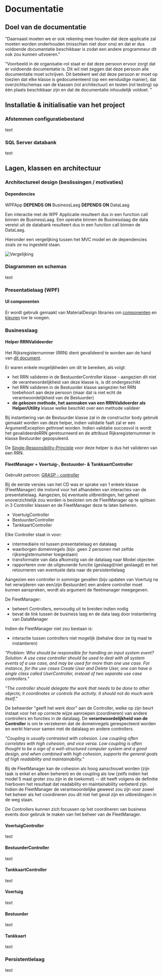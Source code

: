 # Documentatie

## Doel van de documentatie

"Daarnaast moeten we er ook rekening mee houden dat deze applicatie zal moeten worden onderhouden (misschien niet door ons) en dat er dus voldoende documentatie beschikbaar is zodat een andere programmeur dit ook zou kunnen uitvoeren."

"Voorbeeld in de organisatie-rol staat er dat deze persoon ervoor zorgt dat er voldoende documentatie is. Dit wil niet zeggen dat deze persoon alle documentatie moet schrijven. Dit betekent wel dat deze persoon er moet op toezien dat elke klasse is gedocumenteerd (op een eenduidige manier), dat overzichtschemas van de klassen (rol architectuur) en testen (rol testing) op één plaats beschikbaar zijn en dat de documentatie inhoudelijk voldoet. "

## Installatie & initialisatie van het project

### Afstemmen configuratiebestand

text

### SQL Server databank

text

## Lagen, klassen en architectuur

### Architectureel design (beslissingen / motivaties)

#### Dependencies

WPFApp **DEPENDS ON** BusinessLaag **DEPENDS ON** DataLaag

Een interactie met de WPF Applicatie resulteert dus in een function call binnen de BusinessLaag.
Een operatie binnen de Businesslaag die data vereist uit de databank resulteert dus in een function call binnen de DataLaag.

Hieronder een vergelijking tussen het MVC model en de dependencies zoals ze nu ingesteld staan.


![Vergelijking](https://i.imgur.com/eZnbI9K.png)


### Diagrammen en schemas

text

### Presentatielaag (WPF)

#### UI componenten

Er wordt gebruik gemaakt van MaterialDesign libraries om [componenten](https://www.nuget.org/packages/MaterialDesignThemes/4.3.0-ci49) en [kleuren](https://www.nuget.org/packages/MaterialDesignColors/2.0.4-ci49) toe te voegen.

### Businesslaag 

#### Helper **RRNValideerder** 

Het Rijksregisternummer (RRN) dient gevalideerd te worden aan de hand van [dit document](https://nl.wikipedia.org/wiki/Rijksregisternummer).

Er waren enkele mogelijkheden om dit te bereiken, als volgt:
* het RRN valideren in de BestuurderController klasse - aangezien dit niet de verantwoordelijkheid van deze klasse is, is dit ondergeschikt
* het RRN valideren in de Bestuurder klasse aangezien het RRN toebehoort aan deze persoon (maar dat is niet echt de verantwoordelijkheid van de Bestuurder)
* **de gekozen methode, het aanmaken van een RRNValideerder als Helper/Utility** klasse welke beschikt over een methode valideer

Bij instantiering van de Bestuurder klasse zal in de constructor body gebruik gemaakt worden van deze helper, indien validatie faalt zal er een ArgumentException gethrowt worden. Indien validatie succesvol is wordt het gevalideerdeRRN geretourneerd en de attribuut Rijksregisternummer in klasse Bestuurder gepopuleerd.

De [Single-Responsibility-Principle](https://en.wikipedia.org/wiki/Single-responsibility_principle) voor deze helper is dus het valideren van een RRN.

#### FleetManager + Voertuig-, Bestuurder- & TankkaartController

Gebruikt patroon: [GRASP - controller](https://en.wikipedia.org/wiki/GRASP_(object-oriented_design))

Bij de eerste versies van het CD was er sprake van 1 enkele klasse (FleetManager) die instond voor het afhandelen van interacties van de presentatielaag.
Aangezien, bij eventuele uitbreidingen, het geheel onoverzichtelijk zou worden is besloten om de FleetManager op te splitsen in 3 Controller klassen en de FleetManager deze te laten beheren.

- VoertuigController
- BestuurderController
- TankkaartController

Elke Controller staat in voor:
- intermediaire rol tussen presentatielaag en datalaag
- waarborgen domeinregels (bijv. geen 2 personen met zelfde rijksregisternummer toegestaan)
- transformatie van data afkomstig van de datalaag naar Model objecten
- rapporteren over de uitgevoerde functie (geslaagd/niet geslaagd) en het retourneren van eventuele data naar de persistentielaag

Aangezien een controller in sommige gevallen (bijv updaten van Voertuig na het verwijderen van een/zijn Bestuurder) een andere controller moet kunnen aanspreken,
wordt als argument de fleetmanager meegegeven.

De FleetManager:
- beheert Controllers, eenvoudig uit te breiden indien nodig
- bevat de link tussen de business laag en de data laag door instantiering van DataManager

Indien de FleetManager niet zou bestaan is:
- interactie tussen controllers niet mogelijk (behalve door ze tig maal te instantieren)

*"Problem: Who should be responsible for handling an input system event?
Solution: A use case controller should be used to deal with all system events of a use case, and may be used for more than one use case. For instance, for the use cases Create User and Delete User, one can have a single class called UserController, instead of two separate use case controllers."*

*"The controller should delegate the work that needs to be done to other objects; it coordinates or controls the activity. It should not do much work itself."*

De beheerder "geeft het werk door" aan de Controller, welke op zijn beurt instaat voor het op correcte wijze aanroepen (coordineren) van andere controllers en functies in de datalaag.
De **verantwoordelijkheid van de Controller** is om te verzekeren dat de domeinregels gerespecteerd worden en werkt hiervoor samen met de datalaag en andere controllers.

*"Coupling is usually contrasted with cohesion. Low coupling often correlates with high cohesion, and vice versa. Low coupling is often thought to be a sign of a well-structured computer system and a good design, and when combined with high cohesion, supports the general goals of high readability and maintainability."*

Bij de FleetManager kan de cohesion als hoog aanschouwt worden (zijn taak is enkel en alleen beheren) en de coupling als low (zelfs indien het model 5 maal groter zou zijn in de toekomst) -- dit heeft volgens de definitie hierboven het resultaat dat readability en maintainability verbeterd zijn. Indien de FleetManager de verantwoordelijke geweest zou zijn voor zowel het beheer als het coordineren zou dit niet het geval zijn en uitbreidingen in de weg staan.

De Controllers kunnen zich focussen op het coordineren van business events door gebruik te maken van het beheer van de FleetManager.

#### VoertuigController

text

#### BestuurderController

text

#### TankkaartController

text

#### Voertuig

text

#### Bestuurder 

text

#### Tankkaart

text

### Persistentielaag

text
